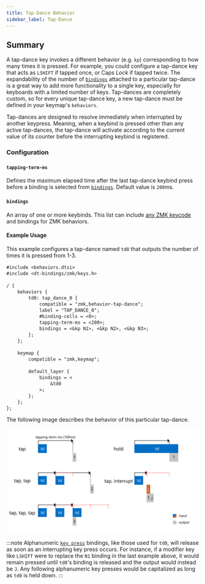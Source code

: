 ```yaml
---
title: Tap-Dance Behavior
sidebar_label: Tap-Dance
---
```


## Summary

A tap-dance key invokes a different behavior (e.g. `kp`) corresponding
to how many times it is pressed. For example, you could configure a
tap-dance key that acts as `LSHIFT` if tapped once, or Caps _Lock_ if tapped twice.
The expandability of the number of [`bindings`](#bindings) attached to a
particular tap-dance is a great way to add more functionality to a single key,
especially for keyboards with a limited number of keys.
Tap-dances are completely custom, so for every unique tap-dance key,
a new tap-dance must be defined in your keymap's `behaviors`.

Tap-dances are designed to resolve immediately when interrupted by another keypress.
Meaning, when a keybind is pressed other than any active tap-dances,
the tap-dance will activate according to the current value of its
counter before the interrupting keybind is registered.

### Configuration

#### `tapping-term-ms`

Defines the maximum elapsed time after the last tap-dance keybind press
before a binding is selected from [`bindings`](#bindings).
Default value is `200`ms.

#### `bindings`

An array of one or more keybinds. This list can include [any ZMK keycode](../codes/) and bindings for ZMK behaviors.

#### Example Usage

This example configures a tap-dance named `td0` that outputs the number of times it is pressed from 1-3.

```
#include <behaviors.dtsi>
#include <dt-bindings/zmk/keys.h>

/ {
	behaviors {
		td0: tap_dance_0 {
            compatible = "zmk,behavior-tap-dance";
            label = "TAP_DANCE_0";
            #binding-cells = <0>;
            tapping-term-ms = <200>;
            bindings = <&kp N1>, <&kp N2>, <&kp N3>;
        };
	};

	keymap {
		compatible = "zmk,keymap";

		default_layer {
			bindings = <
	            &td0
			>;
		};
	};
};
```

The following image describes the behavior of this particular tap-dance.

![Timing Diagram](../assets/tap-dance/timing_diagram.svg)

:::note
Alphanumeric [`key press`](key-press.md) bindings, like those used for `td0`,
will release as soon as an interrupting key press occurs.
For instance, if a modifier key like `LSHIFT` were to replace the `N1`
binding in the last example above, it would remain pressed until `td0`'s
binding is released and the output would instead be `J`. Any following
alphanumeric key presses would be capitalized as long as `td0` is held down.
:::
